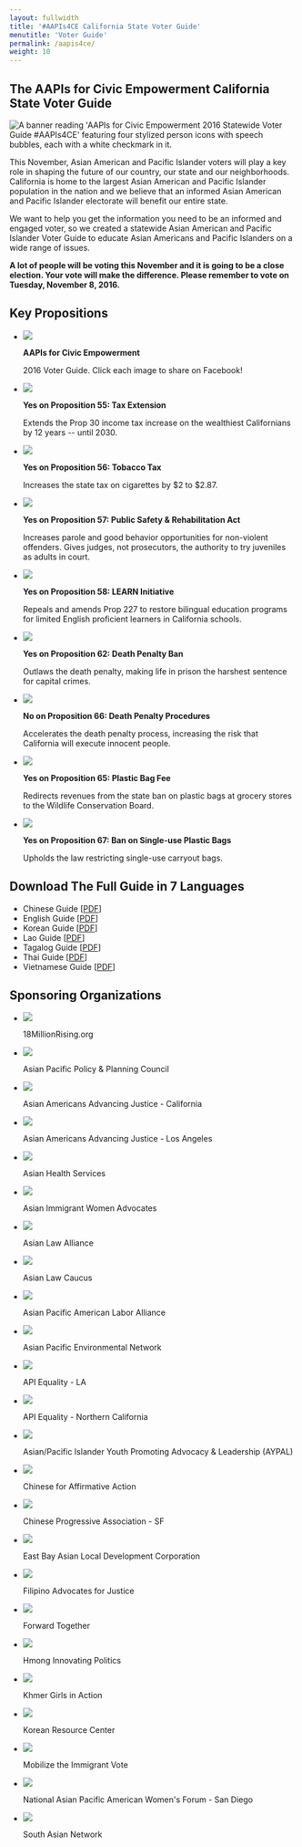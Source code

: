 ```yaml
---
layout: fullwidth
title: '#AAPIs4CE California State Voter Guide'
menutitle: 'Voter Guide'
permalink: /aapis4ce/
weight: 10
---
```


## The AAPIs for Civic Empowerment California State Voter Guide

<img class="banner" src="../static/images/props/sm-cover.jpg" alt="A banner reading 'AAPIs for Civic Empowerment 2016 Statewide Voter Guide #AAPIs4CE' featuring four stylized person icons with speech bubbles, each with a white checkmark in it.">

This November, Asian American and Pacific Islander voters will play a key role in shaping the future of our country, our state and our neighborhoods. California is home to the largest Asian American and Pacific Islander population in the nation and we believe that an informed Asian American and Pacific Islander electorate will benefit our entire state.

We want to help you get the information you need to be an informed and engaged voter, so we created a statewide Asian American and Pacific Islander Voter Guide to educate Asian Americans and Pacific Islanders on a wide range of issues.

__A lot of people will be voting this November and it is going to be a close election. Your vote will make the difference. Please remember to vote on Tuesday, November 8, 2016.__

## Key Propositions

<ul class="rig" id="props">
	<li><img src="../static/images/props/fb-ad.jpg">
		<p><b>AAPIs for Civic Empowerment</b></p>
		<p>2016 Voter Guide. Click each image to share on Facebook!</p>
	</li>
	<li><img src="../static/images/props/prop55.jpg">
		<p><b>Yes on Proposition 55: Tax Extension</b></p> 
		<p>Extends the Prop 30 income tax increase on the wealthiest Californians by 12 years -- until 2030.</p>
	</li>
	<li><img src="../static/images/props/prop56.jpg">
		<p><b>Yes on Proposition 56: Tobacco Tax</b></p>
		<p>Increases the state tax on cigarettes by $2 to $2.87.</p>
	</li>
	<li><Img src="../static/images/props/prop57.jpg">
		<p><b>Yes on Proposition 57: Public Safety & Rehabilitation Act</b></p>
		<p>Increases parole and good behavior opportunities for non-violent offenders. Gives judges, not prosecutors, the authority to try juveniles as adults in court.</p>
	</li>
	<li><img src="../static/images/props/prop58.jpg">
		<p><b>Yes on Proposition 58: LEARN Initiative</b></p>
		<p>Repeals and amends Prop 227 to restore bilingual education programs for limited English proficient learners in California schools.</p>
	</li>
	<li><img src="../static/images/props/prop62.jpg">
		<p><b>Yes on Proposition 62: Death Penalty Ban</b></p>
		<p>Outlaws the death penalty, making life in prison the harshest sentence for capital crimes.</p>
	</li>
	<li><img src="../static/images/props/prop66.jpg">
		<p><b>No on Proposition 66: Death Penalty Procedures</b></p>
		<p>Accelerates the death penalty process, increasing the risk that California will execute innocent people.</p>
	</li>
	<li><img src="../static/images/props/prop65.jpg">
		<p><b>Yes on Proposition 65: Plastic Bag Fee</b></p>
		<p>Redirects revenues from the state ban on plastic bags at grocery stores to the Wildlife Conservation Board.</p>
	</li>
	<li><img src="../static/images/props/prop67.jpg">
		<p><b>Yes on Proposition 67: Ban on Single-use Plastic Bags</b></p>
		<p>Upholds the law restricting single-use carryout bags.</p>
	</li>
</ul>

## Download The Full Guide in 7 Languages

- Chinese Guide [<a href="../static/pdf/API-VoterGuide-2016_Chinese-8.5x11_v2.pdf">PDF</a>]
- English Guide [<a href="../static/pdf/API-VoterGuide-2016_English-8.5x11_v2.pdf">PDF</a>]
- Korean Guide [<a href="../static/pdf/API-VoterGuide-2016_Korean-8.5x11_v2.pdf">PDF</a>]
- Lao Guide [<a href="../static/pdf/API-VoterGuide-2016_Lao-8.5x11_v2.pdf">PDF</a>]
- Tagalog Guide [<a href="../static/pdf/API-VoterGuide-2016_Tagalog-8.5x11_v2.pdf">PDF</a>]
- Thai Guide [<a href="../static/pdf/API-VoterGuide-2016_Thai-8.5x11_v2.pdf">PDF</a>]
- Vietnamese Guide [<a href="../static/pdf/API-VoterGuide-2016_Vietnamese-8.5x11_v2.pdf">PDF</a>]

## Sponsoring Organizations

<ul class="rig" id="orgs">
	<li><a href="http://18millionrising.org"><img src="../static/images/orgs/18MR.png"></a>
		<p>18MillionRising.org</p>
	</li>
	<li><a href="http://a3pcon.org"><img src="../static/images/orgs/A3PCON.jpg"></a>
		<p>Asian Pacific Policy & Planning Council</p>
	</li>
	<li><a href="http://advancingjustice.org"><img src="../static/images/orgs/AAAJ-CA.gif"></a>
		<p>Asian Americans Advancing Justice - California</p>
	</li>	
	<li><a href="http://advancingjustice-la.org"><img src="../static/images/orgs/AAAJ-LA.jpg"></a>
		<p>Asian Americans Advancing Justice - Los Angeles</p>
	</li>
	<li><a href="http://asianhealthservices.org"><img src="../static/images/orgs/AHS.jpg"></a>
		<p>Asian Health Services</p>
	</li>
	<li><a href="http://aiwa.org"><img src="../static/images/orgs/AIWA.jpg"></a>
		<p>Asian Immigrant Women Advocates</p>
	</li>
	<li><a href="http://asianlawalliance.org"><img src="../static/images/orgs/ALA.jpg"></a>
		<p>Asian Law Alliance</p>
	</li>
	<li><a href="http://advancingjustice-alc.org"><img src="../static/images/orgs/ALC.jpg"></a>
		<p>Asian Law Caucus</p>
	</li>
	<li><a href="http://apala.org"><img src="../static/images/orgs/APALA.png"></a>
		<p>Asian Pacific American Labor Alliance</p>
	</li>
	<li><a href="http://apen4ej.org"><img src="../static/images/orgs/APEN.jpg"></a>
		<p>Asian Pacific Environmental Network</p>
	</li>
	<li><a href="http://apiequalityla.org"><img src="../static/images/orgs/APIELA.png"></a>
		<p>API Equality - LA</p>
	</li>
	<li><a href="http://apiequalitync.org"><img src="../static/images/orgs/APIENC.png"></a>
		<p>API Equality - Northern California</p>
	</li>
	<li><a href="http://aypal.org"><img src="../static/images/orgs/AYPAL.jpg"></a>
		<p>Asian/Pacific Islander Youth Promoting Advocacy & Leadership (AYPAL)</p>
	</li>
	<li><a href="http://caasf.org"><img src="../static/images/orgs/CAA.jpg"></a>
		<p>Chinese for Affirmative Action</p>
	</li>
	<li><a href="http://cpasf.org"><img src="../static/images/orgs/CPA.png"></a>
		<p>Chinese Progressive Association - SF</p>
	</li>
	<li><a href="http://ebaldc.org"><img src="../static/images/orgs/EBALDC.jpg"></a>
		<p>East Bay Asian Local Development Corporation</p>
	</li>
	<li><a href="http://filipinos4jutsice.org"><img src="../static/images/orgs/FAJ.jpg"></a>
		<p>Filipino Advocates for Justice</p>
	</li>
	<li><a href="http://forwardtogether.org"><img src="../static/images/orgs/FT.jpg"></a>
		<p>Forward Together</p>
	</li>
	<li><a href="http://hipsacramento.com"><img src="../static/images/orgs/HIP.jpg"></a>
		<p>Hmong Innovating Politics</p>
	</li>
	<li><a href="http://kgalb.org"><img src="../static/images/orgs/KGA.png"></a>
		<p>Khmer Girls in Action</p>
	</li>
	<li><a href="http://krcla.org"><img src="../static/images/orgs/KRC.png"></a>
		<p>Korean Resource Center</p>
	</li>
	<li><a href="http://mivcalifornia.org"><img src="../static/images/orgs/MIV.jpg"></a>
		<p>Mobilize the Immigrant Vote</p>
	</li>
	<li><a href="http://napawfsandiego.wordpress.com"><img src="../static/images/orgs/NAPAWF-SD.jpg"></a>
		<p>National Asian Pacific American Women's Forum - San Diego</p>
	</li>
	<li><a href="http://southasiannetwork.org"><img src="../static/images/orgs/SAN.png"></a>
		<p>South Asian Network</p>
	</li>
</ul>
